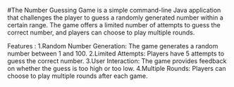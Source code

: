 #The Number Guessing Game is a simple command-line Java application that challenges the player to guess a randomly generated number within a certain range.
The game offers a limited number of attempts to guess the correct number, and players can choose to play multiple rounds.

Features : 
1.Random Number Generation: The game generates a random number between 1 and 100.
2.Limited Attempts: Players have 5 attempts to guess the correct number.
3.User Interaction: The game provides feedback on whether the guess is too high or too low.
4.Multiple Rounds: Players can choose to play multiple rounds after each game.
